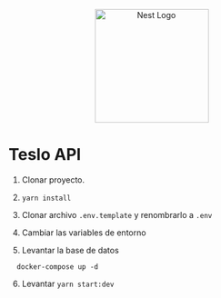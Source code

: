 <p align="center">
  <a href="http://nestjs.com/" target="blank"><img src="https://nestjs.com/img/logo-small.svg" width="200" alt="Nest Logo" /></a>
</p>

# Teslo API

1. Clonar proyecto.

2. ```yarn install```

3. Clonar archivo ```.env.template``` y renombrarlo a ```.env```

4. Cambiar las variables de entorno

5. Levantar la base de datos
```
  docker-compose up -d
```

6. Levantar ```yarn start:dev```